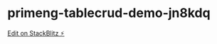 # primeng-tablecrud-demo-jn8kdq

[Edit on StackBlitz ⚡️](https://stackblitz.com/edit/primeng-tablecrud-demo-jn8kdq)
